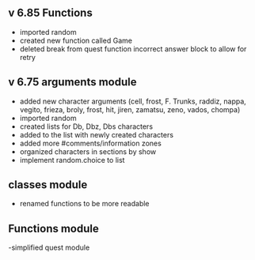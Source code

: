 v 6.85
Functions
-------------------
- imported random
- created new function called Game
- deleted break from quest function incorrect answer block to allow for retry



v 6.75
arguments module
-------------------
- added new character arguments (cell, frost, F. Trunks, raddiz, nappa, vegito, frieza, broly, frost, hit, jiren, zamatsu, zeno, vados, chompa)
- imported random
- created lists for Db, Dbz, Dbs characters
- added to the list with newly created characters
- added more #comments/information zones
- organized characters in sections by show
- implement random.choice to list


classes module
-------------------
- renamed functions to be more readable


Functions module
-------------------
-simplified quest module


